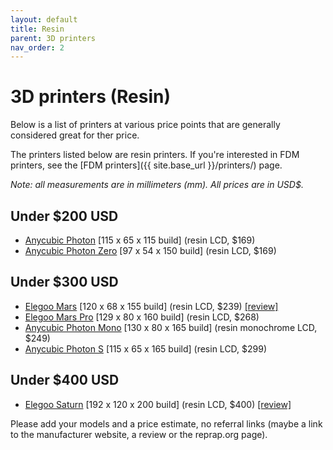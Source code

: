 ```yaml
---
layout: default
title: Resin
parent: 3D printers
nav_order: 2
---
```


# 3D printers (Resin)


Below is a list of printers at various price points that are generally considered great for ther price.

The printers listed below are resin printers. If you're interested in FDM printers, see the [FDM printers]({{ site.base_url }}/printers/) page.

*Note: all measurements are in millimeters (mm). All prices are in USD$.*

## Under $200 USD
- [Anycubic Photon](https://www.anycubic.com/collections/huge-sale/products/anycubic-photon-3d-printer) [115 x 65 x 115 build] (resin LCD, $169)
- [Anycubic Photon Zero](https://www.anycubic.com/collections/anycubic-photon-3d-printers/products/anycubic-photon-zero) [97 x 54 x 150 build] (resin LCD, $169)

## Under $300 USD
- [Elegoo Mars](https://aliexpress.com/item/33029403819.html) [120 x 68 x 155 build] (resin LCD, $239) [[review]](https://)
- [Elegoo Mars Pro](https://it.aliexpress.com/item/1005001566856805.html) [129 x 80 x 160 build] (resin LCD, $268)
- [Anycubic Photon Mono](https://www.anycubic.com/collections/anycubic-photon-3d-printers/products/photon-mono-resin-3d-printer) [130 x 80 x 165 build] (resin monochrome LCD, $249)
- [Anycubic Photon S](https://www.anycubic.com/collections/anycubic-photon-3d-printers/products/anycubic-photon-s) [115 x 65 x 165 build] (resin LCD, $299)

## Under $400 USD
- [Elegoo Saturn](https://www.elegoosaturn.com/products/elegoo-saturn-8-9-inch-4k-uv-lcd-3d-printer) [192 x 120 x 200 build] (resin LCD, $400) [[review]](https://)

Please add your models and a price estimate, no referral links (maybe a link to the manufacturer website, a review or the reprap.org page).

